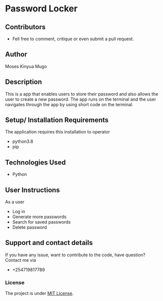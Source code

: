 # Password Locker
## Contributors
* Fell free to comment, critique or even submit a pull request.

## Author
Moses Kinyua Mugo

## Description 
This is a app that enables users to store their password and also allows the user to create a new password. The app runs on the terminal and the user navigates through the app by using short code on the terminal. 

## Setup/ Installation Requirements
The application requires this installation to operator
* python3.8
* pip

## Technologies Used
* Python
## User Instructions 
As a user
* Log in
* Generate more passwords
* Search for saved passwords
* Delete password



## Support and contact details 
If you have any issue, want to contribute to the code, have question?
Contact me via
* +254719817789
### License
The project is under [MIT License](LICENSE).